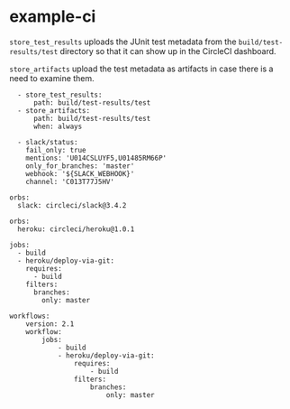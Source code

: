 # example-ci

`store_test_results` uploads the JUnit test metadata from the `build/test-results/test` directory so that it can show up in the CircleCI dashboard.

`store_artifacts` upload the test metadata as artifacts in case there is a need to examine them. 

```
  - store_test_results:
      path: build/test-results/test
  - store_artifacts:
      path: build/test-results/test
      when: always
```



```
  - slack/status:
    fail_only: true
    mentions: 'U014CSLUYF5,U01485RM66P'
    only_for_branches: 'master'
    webhook: '${SLACK_WEBHOOK}'
    channel: 'C013T77J5HV'
```



```
orbs:
  slack: circleci/slack@3.4.2
```

```
orbs:
  heroku: circleci/heroku@1.0.1
```

```
jobs:
  - build
  - heroku/deploy-via-git:
    requires:
      - build
    filters:
      branches:
        only: master
```

```
workflows:
    version: 2.1
    workflow:
        jobs:
            - build
            - heroku/deploy-via-git:
                requires:
                    - build
                filters:
                    branches:
                        only: master
```